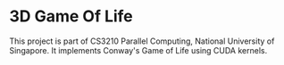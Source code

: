 3D Game Of Life
===============

This project is part of CS3210 Parallel Computing, National University of
Singapore. It implements Conway's Game of Life using CUDA kernels.

